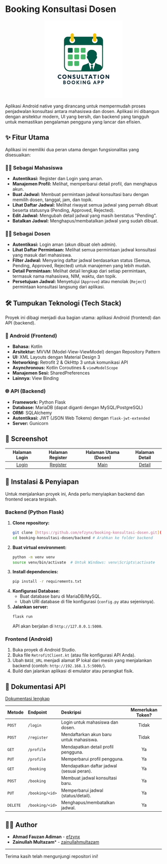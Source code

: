 # Booking Konsultasi Dosen

<p align="center">
  <img src="exampleImg/icon_consultation_booking.png" alt="Logo Aplikasi Cek Resi" width="250"/>
</p>

Aplikasi Android native yang dirancang untuk mempermudah proses penjadwalan konsultasi antara mahasiswa dan dosen. Aplikasi ini dibangun dengan arsitektur modern, UI yang bersih, dan backend yang tangguh untuk memastikan pengalaman pengguna yang lancar dan efisien.

## ✨ Fitur Utama

Aplikasi ini memiliki dua peran utama dengan fungsionalitas yang disesuaikan:

### 👨‍🎓 Sebagai Mahasiswa
- **Autentikasi:** Register dan Login yang aman.
- **Manajemen Profil:** Melihat, memperbarui detail profil, dan menghapus akun.
- **Buat Jadwal:** Membuat permintaan jadwal konsultasi baru dengan memilih dosen, tanggal, jam, dan topik.
- **Lihat Daftar Jadwal:** Melihat riwayat semua jadwal yang pernah dibuat beserta statusnya (Pending, Approved, Rejected).
- **Edit Jadwal:** Mengubah detail jadwal yang masih berstatus "Pending".
- **Batalkan Jadwal:** Menghapus/membatalkan jadwal yang sudah dibuat.

### 👩‍🏫 Sebagai Dosen
- **Autentikasi:** Login aman (akun dibuat oleh admin).
- **Lihat Daftar Permintaan:** Melihat semua permintaan jadwal konsultasi yang masuk dari mahasiswa.
- **Filter Jadwal:** Menyaring daftar jadwal berdasarkan status (Semua, Pending, Approved, Rejected) untuk manajemen yang lebih mudah.
- **Detail Permintaan:** Melihat detail lengkap dari setiap permintaan, termasuk nama mahasiswa, NIM, waktu, dan topik.
- **Persetujuan Jadwal:** Menyetujui (`Approve`) atau menolak (`Reject`) permintaan konsultasi langsung dari aplikasi.

## 🛠️ Tumpukan Teknologi (Tech Stack)

Proyek ini dibagi menjadi dua bagian utama: aplikasi Android (frontend) dan API (backend).

### 📱 Android (Frontend)
- **Bahasa:** Kotlin
- **Arsitektur:** MVVM (Model-View-ViewModel) dengan Repository Pattern
- **UI:** XML Layouts dengan Material Design 3
- **Networking:** Retrofit 2 & OkHttp 3 untuk komunikasi API
- **Asynchronous:** Kotlin Coroutines & `viewModelScope`
- **Manajemen Sesi:** SharedPreferences
- **Lainnya:** View Binding

### 🌐 API (Backend)
- **Framework:** Python Flask
- **Database:** MariaDB (dapat diganti dengan MySQL/PostgreSQL)
- **ORM:** SQLAlchemy
- **Autentikasi:** JWT (JSON Web Tokens) dengan `flask-jwt-extended`
- **Server:** Gunicorn

## 📸 Screenshot

| Halaman Login | Halaman Register | Halaman Utama (Dosen) | Halaman Detail |
| :-----------: | :--------------: | :-------------------: | :------------: |
| [Login](https://i.ibb.co/m5mD1Yw7/Screenshot-20250722-223121-Booking-Konsultasi-App.png) | [Register](https://i.ibb.co/0yNcGPm5/Screenshot-20250722-223128-Booking-Konsultasi-App.png) | [Main](https://i.ibb.co/m5FyQvJc/Screenshot-20250722-223155-Booking-Konsultasi-App.png) | [Detail](https://i.ibb.co/DDXjLZpF/Screenshot-20250722-223204-Booking-Konsultasi-App.png) |

## 🚀 Instalasi & Penyiapan

Untuk menjalankan proyek ini, Anda perlu menyiapkan backend dan frontend secara terpisah.

### Backend (Python Flask)
1.  **Clone repository:**
    ```bash
    git clone [https://github.com/efzynx/booking-konsultasi-dosen.git](https://github.com/efzynx/booking-konsultasi-dosen.git)
    cd booking-konsultasi-dosen/backend # Arahkan ke folder backend
    ```
2.  **Buat virtual environment:**
    ```bash
    python -m venv venv
    source venv/bin/activate  # Untuk Windows: venv\Scripts\activate
    ```
3.  **Install dependencies:**
    ```bash
    pip install -r requirements.txt
    ```
4.  **Konfigurasi Database:**
    - Buat database baru di MariaDB/MySQL.
    - Ubah URI database di file konfigurasi (`config.py` atau sejenisnya).
5.  **Jalankan server:**
    ```bash
    flask run
    ```
    API akan berjalan di `http://127.0.0.1:5000`.

### Frontend (Android)
1.  Buka proyek di Android Studio.
2.  Buka file `RetrofitClient.kt` (atau file konfigurasi API Anda).
3.  Ubah `BASE_URL` menjadi alamat IP lokal dari mesin yang menjalankan backend (contoh: `http://192.168.1.5:5000/`).
4.  Build dan jalankan aplikasi di emulator atau perangkat fisik.

## 📝 Dokumentasi API
[Dokumentasi lengkap](https://github.com/efzynx/api-konsultasi)

| Metode | Endpoint             | Deskripsi                                   | Memerlukan Token? |
| :----- | :------------------- | :------------------------------------------ | :---------------: |
| `POST` | `/login`             | Login untuk mahasiswa dan dosen.            |        Tidak        |
| `POST` | `/register`          | Mendaftarkan akun baru untuk mahasiswa.     |        Tidak        |
| `GET`  | `/profile`           | Mendapatkan detail profil pengguna.         |         Ya          |
| `PUT`  | `/profile`           | Memperbarui profil pengguna.                |         Ya          |
| `GET`  | `/booking`           | Mendapatkan daftar jadwal (sesuai peran).   |         Ya          |
| `POST` | `/booking`           | Membuat jadwal konsultasi baru.             |         Ya          |
| `PUT`  | `/booking/<id>`      | Memperbarui jadwal (status/detail).         |         Ya          |
| `DELETE`| `/booking/<id>`     | Menghapus/membatalkan jadwal.               |         Ya          |

## 🧑‍💻 Author

- **Ahmad Fauzan Adiman** - [efzynx](https://github.com/efzynx)
- **Zainullah Multazam*** - [zainullahmultazam](https://github.com/zainullahmultazam)

---
Terima kasih telah mengunjungi repositori ini!
